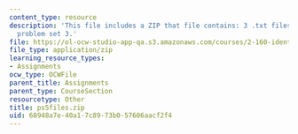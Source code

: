 ```yaml
---
content_type: resource
description: 'This file includes a ZIP that file contains: 3 .txt files to support
  problem set 3.'
file: https://ol-ocw-studio-app-qa.s3.amazonaws.com/courses/2-160-identification-estimation-and-learning-spring-2006/68948a7e40a17c8973b057606aacf2f4_ps5files.zip
file_type: application/zip
learning_resource_types:
- Assignments
ocw_type: OCWFile
parent_title: Assignments
parent_type: CourseSection
resourcetype: Other
title: ps5files.zip
uid: 68948a7e-40a1-7c89-73b0-57606aacf2f4
---
```

